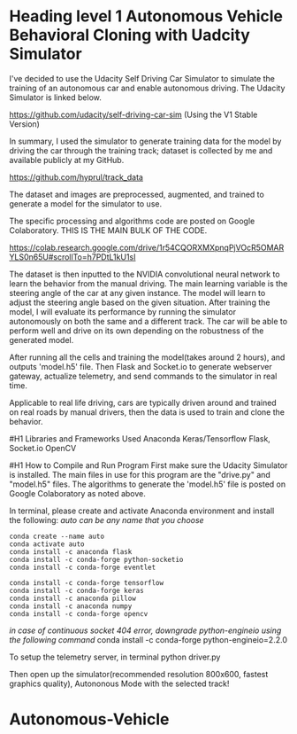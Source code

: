 # Heading level 1 Autonomous Vehicle Behavioral Cloning with Uadcity Simulator

I've decided to use the Udacity Self Driving Car Simulator to simulate the training of an autonomous car and enable autonomous driving. The Udacity Simulator is linked below.

https://github.com/udacity/self-driving-car-sim
(Using the V1 Stable Version)

In summary, I used the simulator to generate training data for the model by driving the car through the training track; dataset is collected by me and available publicly at my GitHub.

https://github.com/hyprul/track_data

The dataset and images are preprocessed, augmented, and trained to generate a model for the simulator to use.

The specific processing and algorithms code are posted on Google Colaboratory. THIS IS THE MAIN BULK OF THE CODE.

https://colab.research.google.com/drive/1r54CQORXMXpnqPjVOcR5OMARYLS0n65U#scrollTo=h7PDtL1kU1sI


The dataset is then inputted to the NVIDIA convolutional neural network to learn the behavior from the manual driving. The main learning variable is the steering angle of the car at any given instance. The model will learn to adjust the steering angle based on the given situation. After training the model, I will evaluate its performance by running the simulator autonomously on both the same and a different track. The car will be able to perform well and drive on its own depending on the robustness of the generated model.

After running all the cells and training the model(takes around 2 hours), and outputs 'model.h5' file. Then Flask and Socket.io to generate webserver gateway, actualize telemetry, and send commands to the simulator in real time.

Applicable to real life driving, cars are typically driven around and trained on real roads by manual drivers, then the data is used to train and clone the behavior. 


#H1 Libraries and Frameworks Used
Anaconda
Keras/Tensorflow
Flask, Socket.io
OpenCV


#H1 How to Compile and Run Program
First make sure the Udacity Simulator is installed.
The main files in use for this program are the "drive.py" and "model.h5" files. The algorithms to generate the 'model.h5' file is posted on Google Colaboratory as noted above. 

In terminal, please create and activate Anaconda environment and install the following:
*auto can be any name that you choose*

	conda create --name auto
	conda activate auto
	conda install -c anaconda flask
	conda install -c conda-forge python-socketio
	conda install -c conda-forge eventlet

	conda install -c conda-forge tensorflow
	conda install -c conda-forge keras
	conda install -c anaconda pillow
	conda install -c anaconda numpy
	conda install -c conda-forge opencv

*in case of continuous socket 404 error, downgrade python-engineio using the following command*
	conda install -c conda-forge python-engineio=2.2.0

To setup the telemetry server, in terminal
	python driver.py

Then open up the simulator(recommended resolution 800x600, fastest graphics quality), Autononous Mode with the selected track!






# Autonomous-Vehicle
